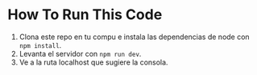 # How To Run This Code

1. Clona este repo en tu compu e instala las dependencias de node con `npm install`.
2. Levanta el servidor con `npm run dev`.
3. Ve a la ruta localhost que sugiere la consola.

